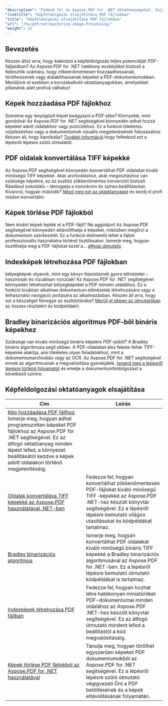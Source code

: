 ```yaml
---
"description": "Fedezd fel az Aspose.PDF for .NET oktatóanyagokat. Sajátítsd el a képek PDF fájlokban való hozzáadását, konvertálását és kezelését könnyen követhető, SEO-optimalizált útmutatók és kódpéldák segítségével."
"linktitle": "Képfeldolgozás elsajátítása PDF fájlokban"
"title": "Képfeldolgozás elsajátítása PDF fájlokban"
"url": "/hu/pdf/net/mastering-image-Processing/"
"weight": 22
---
```


## Bevezetés

Készen állsz arra, hogy kiaknázd a képfeldolgozás teljes potenciálját PDF-fájljaidban? Az Aspose.PDF for .NET hatékony eszközöket biztosít a fejlesztők számára, hogy zökkenőmentesen hozzáadhassanak, törölhessenek vagy átalakíthassanak képeket a PDF-dokumentumokban. Merüljünk el ezekben a korszakalkotó oktatóanyagokban, amelyekkel pillanatok alatt profivá válhatsz!

## Képek hozzáadása PDF fájlokhoz  

Szeretne egy lenyűgöző képet beágyazni a PDF-jébe? Könnyebb, mint gondolná! Az Aspose.PDF for .NET segítségével könnyedén adhat hozzá képeket adott oldalakhoz vagy pozíciókhoz. Ez a funkció tökéletes vízjelezéshez vagy a dokumentumok vizuális megjelenésének fokozásához. Készen áll, hogy kipróbálja? [További információ](./adding-image/) hogy felfedezd ezt a lépésről lépésre szóló útmutatót.

## PDF oldalak konvertálása TIFF képekké  

Az Aspose.PDF segítségével könnyedén konvertálhat PDF oldalakat kiváló minőségű TIFF képekké. Akár archiváláshoz, akár megosztáshoz van szüksége képekre, ez az eszköz zökkenőmentes konverziót biztosít. Ráadásul sokoldalú – támogatja a monokróm és színes beállításokat. Kíváncsi, hogyan működik? [Nézd meg ezt az oktatóanyagot](./convert-pages-to-tiff-images/) és kezdj el profi módon konvertálni.

## Képek törlése PDF fájlokból  

Nem kívánt képek lepték el a PDF-fájlt? Ne aggódjon! Az Aspose.PDF segítségével könnyedén eltávolíthatja a képeket, miközben megőrzi a dokumentum szerkezetét. Ez a funkció életmentő lehet a fájlok professzionális használatra történő tisztításakor. Ismerje meg, hogyan tisztíthatja meg a PDF-fájlokat ezzel a... [átfogó útmutató](./delete-images-from-pdf-files/).  

## Indexképek létrehozása PDF fájlokban  

bélyegképek olyanok, mint egy könyv fejezeteinek gyors előnézetei – hasznosak és vizuálisan vonzóak! Az Aspose.PDF for .NET segítségével könnyedén létrehozhat bélyegképeket a PDF minden oldalához. Ez a funkció kiválóan alkalmas dokumentum előnézetek létrehozására vagy a felhasználói navigáció javítására az alkalmazásban. Készen áll arra, hogy ezt a készséget felvegye az eszköztárába? [Merülj el ebben az útmutatóban](./creating-thumbnail-images/) az összes részletért és kódpéldáért.

## Bradley binarizációs algoritmus PDF-ből bináris képekhez  

Szüksége van kiváló minőségű bináris képekre PDF-jeiből? A Bradley bináris algoritmusa segít ebben. A PDF-oldalakat éles fekete-fehér TIFF-képekké alakítja, ami tökéletes olyan feladatokhoz, mint a dokumentumarchiválás vagy az OCR. Az Aspose.PDF for .NET segítségével ennek az algoritmusnak a megvalósítása gyerekjáték. [Ismerd meg a lépésről lépésre történő folyamatot](./bradley-binarization-algorithm/) és emelje a dokumentumfeldolgozást a következő szintre.

## Képfeldolgozási oktatóanyagok elsajátítása
| Cím | Leírás |
| --- | --- | 
| [Kép hozzáadása PDF fájlhoz](./adding-image/) Ismerje meg, hogyan adhat programozottan képeket PDF fájlokhoz az Aspose.PDF for .NET segítségével. Ez az átfogó oktatóanyag minden lépést lefed, a környezet beállításától kezdve a képek adott oldalakon történő megjelenítéséig. |  
| [Oldalak konvertálása TIFF képekké az Aspose.PDF használatával .NET-ben](./convert-pages-to-tiff-images/) | Fedezze fel, hogyan konvertálhat zökkenőmentesen PDF-fájlokat kiváló minőségű TIFF-képekké az Aspose.PDF .NET-hez készült könyvtár segítségével. Ez a lépésről lépésre bemutató világos utasításokat és kódpéldákat tartalmaz. |  
| [Bradley binarizációs algoritmus](./bradley-binarization-algorithm/) | Ismerje meg, hogyan konvertálhat PDF oldalakat kiváló minőségű bináris TIFF képekké a Bradley binarizációs algoritmusával az Aspose.PDF for .NET-ben. Ez a lépésről lépésre bemutató útmutató kódpéldákat is tartalmaz. |   
| [Indexképek létrehozása PDF fájlban](./creating-thumbnail-images/) | Fedezze fel, hogyan hozhat létre hatékonyan miniatűröket PDF-dokumentumai minden oldalához az Aspose.PDF .NET-hez készült könyvtár segítségével. Ez az átfogó útmutató mindent lefed a beállítástól a kód megvalósításáig. |  
| [Képek törlése PDF fájlokból az Aspose.PDF for .NET használatával](./delete-images-from-pdf-files/) | Tanulja meg, hogyan törölhet egyszerűen képeket PDF dokumentumokból az Aspose.PDF for .NET segítségével. Ez a lépésről lépésre szóló útmutató végigvezeti Önt a PDF betöltésének és a képek eltávolításának folyamatán. |